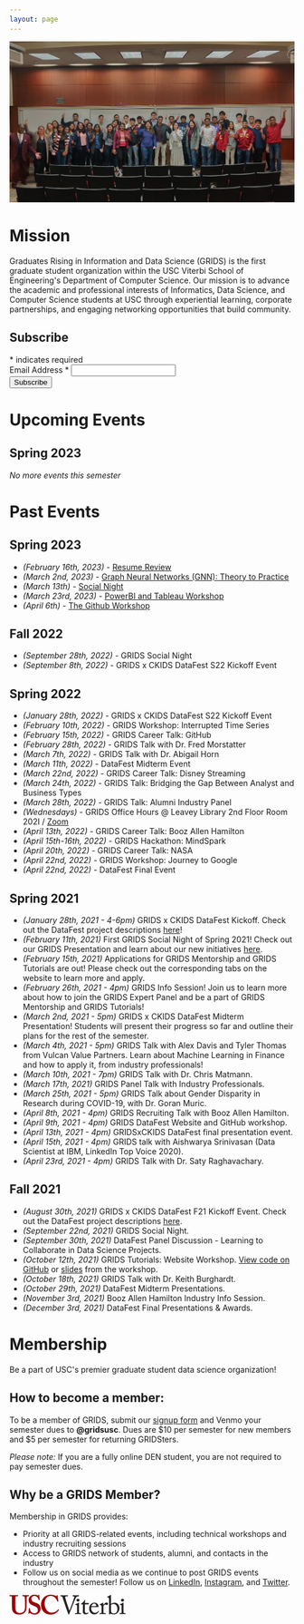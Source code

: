 ```yaml
---
layout: page
---
```


![alt-text](/assets/img/grids_group_photo_new.jpg "GRIDS group photo")

# Mission

Graduates Rising in Information and Data Science (GRIDS) is the first graduate student organization within the USC Viterbi School of Engineering's Department of Computer Science. Our mission is to advance the academic and professional interests of Informatics, Data Science, and Computer Science students at USC through experiential learning, corporate partnerships, and engaging networking opportunities that build community.

<div id="mc_embed_signup">
<form action="https://github.us19.list-manage.com/subscribe/post?u=45655a68038817a764288bbe4&amp;id=1019d0c550&amp;f_id=00c395e4f0" method="post" id="mc-embedded-subscribe-form" name="mc-embedded-subscribe-form" class="validate" target="_blank" novalidate>
<div id="mc_embed_signup_scroll">
<h2>Subscribe</h2>
<div class="indicates-required"><span class="asterisk">*</span> indicates required</div>
<div class="mc-field-group">
<label for="mce-EMAIL">Email Address <span class="asterisk">*</span>
</label>
<input type="email" value="" name="EMAIL" class="required email" id="mce-EMAIL" required>
<span id="mce-EMAIL-HELPERTEXT" class="helper_text"></span>
</div>
<div id="mce-responses" class="clear foot">
<div class="response" id="mce-error-response" style="display:none"></div>
<div class="response" id="mce-success-response" style="display:none"></div>
</div> 
<div style="position: absolute; left: -5000px;" aria-hidden="true"><input type="text" name="b_45655a68038817a764288bbe4_1019d0c550" tabindex="-1" value=""></div>
<div class="optionalParent">
<div class="clear foot">
<input type="submit" value="Subscribe" name="subscribe" id="mc-embedded-subscribe" class="button">
</div>
</div>
</div>
</form>
</div>

# Upcoming Events

## Spring 2023

_No more events this semester_

# Past Events

## Spring 2023

- _(February 16th, 2023)_ - [Resume Review](/blog.md#resume-review)
- _(March 2nd, 2023)_ - [Graph Neural Networks (GNN): Theory to Practice](/blog.md#graph-neural-networks-from-theory-to-practice)
- _(March 13th)_ - [Social Night](/blog.md#social-night)
- _(March 23rd, 2023)_ - [PowerBI and Tableau Workshop](/blog.md#powerbi-and-tableau-event)
- _(April 6th)_ - [The Github Workshop](/blog.md)

## Fall 2022

- _(September 28th, 2022)_ - GRIDS Social Night
- _(September 8th, 2022)_ - GRIDS x CKIDS DataFest S22 Kickoff Event

## Spring 2022

- _(January 28th, 2022)_ - GRIDS x CKIDS DataFest S22 Kickoff Event
- _(February 10th, 2022)_ - GRIDS Workshop: Interrupted Time Series
- _(February 15th, 2022)_ - GRIDS Career Talk: GitHub
- _(February 28th, 2022)_ - GRIDS Talk with Dr. Fred Morstatter
- _(March 7th, 2022)_ - GRIDS Talk with Dr. Abigail Horn
- _(March 11th, 2022)_ - DataFest Midterm Event
- _(March 22nd, 2022)_ - GRIDS Career Talk: Disney Streaming
- _(March 24th, 2022)_ - GRIDS Talk: Bridging the Gap Between Analyst and Business Types
- _(March 28th, 2022)_ - GRIDS Talk: Alumni Industry Panel
- _(Wednesdays)_ - GRIDS Office Hours @ Leavey Library 2nd Floor Room 202I / [Zoom](https://usc.zoom.us/j/96721845791)
- _(April 13th, 2022)_ - GRIDS Career Talk: Booz Allen Hamilton
- _(April 15th-16th, 2022)_ - GRIDS Hackathon: MindSpark
- _(April 20th, 2022)_ - GRIDS Career Talk: NASA
- _(April 22nd, 2022)_ - GRIDS Workshop: Journey to Google
- _(April 22nd, 2022)_ - DataFest Final Event

## Spring 2021

- _(January 28th, 2021 - 4-6pm)_ GRIDS x CKIDS DataFest Kickoff. Check out the DataFest project descriptions [here](https://drive.google.com/file/d/1TC1fV8Q0-FMtkbOSCZ8W23-Cmlt1Leq7/view?usp=sharing)!
- _(February 11th, 2021)_ First GRIDS Social Night of Spring 2021! Check out our GRIDS Presentation and learn about our new initiatives [here](https://drive.google.com/file/d/1_FivGOBCWlpvxUlrNIh_PmT7G7vZhvgt/view?usp=sharing).
- _(February 15th, 2021)_ Applications for GRIDS Mentorship and GRIDS Tutorials are out! Please check out the corresponding tabs on the website to learn more and apply.
- _(February 26th, 2021 - 4pm)_ GRIDS Info Session! Join us to learn more about how to join the GRIDS Expert Panel and be a part of GRIDS Mentorship and GRIDS Tutorials!
- _(March 2nd, 2021 - 5pm)_ GRIDS x CKIDS DataFest Midterm Presentation! Students will present their progress so far and outline their plans for the rest of the semester.
- _(March 4th, 2021 - 5pm)_ GRIDS Talk with Alex Davis and Tyler Thomas from Vulcan Value Partners. Learn about Machine Learning in Finance and how to apply it, from industry professionals!
- _(March 10th, 2021 - 7pm)_ GRIDS Talk with Dr. Chris Matmann.
- _(March 17th, 2021)_ GRIDS Panel Talk with Industry Professionals.
- _(March 25th, 2021 - 5pm)_ GRIDS Talk about Gender Disparity in Research during COVID-19, with Dr. Goran Muric.
- _(April 8th, 2021 - 4pm)_ GRIDS Recruiting Talk with Booz Allen Hamilton.
- _(April 9th, 2021 - 4pm)_ GRIDS DataFest Website and GitHub workshop.
- _(April 13th, 2021 - 4pm)_ GRIDSxCKIDS DataFest final presentation event.
- _(April 15th, 2021 - 4pm)_ GRIDS talk with Aishwarya Srinivasan (Data Scientist at IBM, LinkedIn Top Voice 2020).
- _(April 23rd, 2021 - 4pm)_ GRIDS Talk with Dr. Saty Raghavachary.

## Fall 2021

- _(August 30th, 2021)_ GRIDS x CKIDS DataFest F21 Kickoff Event. Check out the DataFest project descriptions [here](https://sites.usc.edu/ckids/datafest-f21-fall-2021/).
- _(September 22nd, 2021)_ GRIDS Social Night.
- _(September 30th, 2021)_ DataFest Panel Discussion - Learning to Collaborate in Data Science Projects.
- _(October 12th, 2021)_ GRIDS Tutorials: Website Workshop. [View code on GitHub](https://github.com/gridsusc/GRIDS-Tutorials/tree/main/Bootstrap_Workshop_1_Fall2021) or [slides](https://docs.google.com/presentation/d/1puHJXeuc6davvuEdarLkImHy-Kp4DbFMuz7dHwaUSds/edit?usp=sharing) from the workshop.
- _(October 18th, 2021)_ GRIDS Talk with Dr. Keith Burghardt.
- _(October 29th, 2021)_ DataFest Midterm Presentations.
- _(November 3rd, 2021)_ Booz Allen Hamilton Industry Info Session.
- _(December 3rd, 2021)_ DataFest Final Presentations & Awards.

# Membership

Be a part of USC's premier graduate student data science organization!

## How to become a member:

To be a member of GRIDS, submit our [signup form](https://forms.gle/FDC4xnDmSBJNC8SN7) and Venmo your semester dues to **@gridsusc**. Dues are $10 per semester for new members and $5 per semester for returning GRIDSters.

_Please note:_ If you are a fully online DEN student, you are not required to pay semester dues.

## Why be a GRIDS Member?

Membership in GRIDS provides:

- Priority at all GRIDS-related events, including technical workshops and industry recruiting sessions
- Access to GRIDS network of students, alumni, and contacts in the industry
- Follow us on social media as we continue to post GRIDS events throughout the semester! Follow us on [LinkedIn](https://www.linkedin.com/company/gridsusc), [Instagram](https://www.instagram.com/gridsusc/), and [Twitter](https://twitter.com/gridsusc).

![alt-text](/assets/img/USC_Viterbi_logo.png "USC Viterbi")
